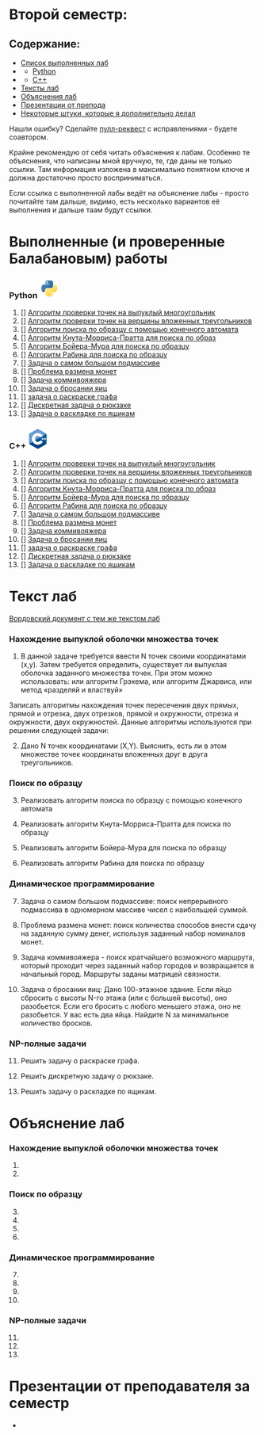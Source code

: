 # Второй семестр:

## Содержание:
- [Список выполненных лаб](#Labs-done)
- - [Python](#Labs-done-python)
- - [C++](#Labs-done-c++)
- [Тексты лаб](#Labs-text)
- [Объяснения лаб](#Explanation-labs)
- [Презентации от препода](#Presentations)
- [Некоторые штуки, которые я дополнительно делал](/markdown/extra_things.md)




Нашли ошибку? Сделайте [пулл-реквест](https://habr.com/ru/articles/125999/) с исправлениями - будете соавтором.

Крайне рекомендую от себя читать объяснения к лабам. Особенно те объяснения, что написаны мной вручную, те, где даны не только ссылки. Там информация изложена в максимально понятном ключе и должна достаточно просто восприниматься.
 
Если ссылка с выполненной лабы ведёт на объяснение лабы - просто почитайте там дальше, видимо, есть несколько вариантов её выполнения и дальше таам будут ссылки.


<a name="Labs-done">

# Выполненные (и проверенные Балабановым) работы
</a>
<a name="Labs-done-python">

### Python <img src="https://github.com/devicons/devicon/blob/master/icons/python/python-original.svg"  title="Python" alt="Python" width="40" height="40"/>&nbsp;
</a>

1. [] [Алгоритм проверки точек на выпуклый многоугольник](#lab-1-explanation)
2. [] [Алгоритм проверки точек на вершины вложенных треугольников]()
3. [] [Алгоритм поиска по образцу с помощью конечного автомата]()
4. [] [Алгоритм Кнута-Морриса-Пратта для поиска по образ]()
5. [] [Алгоритм Бойера-Мура для поиска по образцу]()
6. [] [Алгоритм Рабина для поиска по образцу]()
7. [] [Задача о самом большом подмассиве]()
8. [] [Проблема размена монет]()
9. [] [Задача коммивояжера]()
10. [] [Задача о бросании яиц]()
11. [] [задача о раскраске графа]()
12. [] [Дискретная задача о рюкзаке]()
13. [] [Задача о раскладке по ящикам]()


<a name="Labs-done-c++">

### C++ <img src="https://github.com/devicons/devicon/blob/master/icons/cplusplus/cplusplus-original.svg"  title="Python" alt="Python" width="40" height="40"/>&nbsp;
</a>

1. [] [Алгоритм проверки точек на выпуклый многоугольник](#lab-1-explanation)
2. [] [Алгоритм проверки точек на вершины вложенных треугольников]()
3. [] [Алгоритм поиска по образцу с помощью конечного автомата]()
4. [] [Алгоритм Кнута-Морриса-Пратта для поиска по образ]()
5. [] [Алгоритм Бойера-Мура для поиска по образцу]()
6. [] [Алгоритм Рабина для поиска по образцу]()
7. [] [Задача о самом большом подмассиве]()
8. [] [Проблема размена монет]()
9. [] [Задача коммивояжера]()
10. [] [Задача о бросании яиц]()
11. [] [задача о раскраске графа]()
12. [] [Дискретная задача о рюкзаке]()
13. [] [Задача о раскладке по ящикам]()





<a name="Labs-text">

# Текст лаб
</a>

[Вордовский документ с тем же текстом лаб](/docs/Zadania_2_semestr_2024-2025.docx)


### Нахождение выпуклой оболочки множества точек

1. В данной задаче требуется ввести N точек своими координатами (x,y). Затем требуется определить, существует ли выпуклая оболочка заданного множества точек. При этом можно использовать: или алгоритм Грэхема, или алгоритм Джарвиса, или метод «разделяй и властвуй»

Записать алгоритмы нахождения точек пересечения двух прямых, прямой и отрезка, двух отрезков, прямой и окружности, отрезка и окружности, двух окружностей. Данные алгоритмы используются при решении следующей задачи:

2.	Дано N точек координатами (X,Y). Выяснить, есть ли в этом множестве точек координаты вложенных друг в друга треугольников.


### Поиск по образцу

3.	Реализовать алгоритм поиска по образцу с помощью конечного автомата

4.	Реализовать алгоритм Кнута-Морриса-Пратта для поиска по образцу

5.	Реализовать алгоритм Бойера-Мура для поиска по образцу

6.	Реализовать алгоритм Рабина для поиска по образцу


### Динамическое программирование

7.	Задача о самом большом подмассиве: поиск непрерывного подмассива в одномерном массиве чисел с наибольшей суммой.

8.	Проблема размена монет: поиск количества способов внести сдачу на заданную сумму денег, используя заданный набор номиналов монет.

9.	Задача коммивояжера - поиск кратчайшего возможного маршрута, который проходит через заданный набор городов и возвращается в начальный город. Маршруты заданы матрицей связности.

10.	Задача о бросании яиц: Дано 100-этажное здание. Если яйцо сбросить с высоты N-го этажа (или с большей высоты), оно разобьется. Если его бросить с любого меньшего этажа, оно не разобьется. У вас есть два яйца. Найдите N за минимальное количество бросков.


### NP-полные задачи

11.	Решить задачу о раскраске графа.

12.	Решить дискретную задачу о рюкзаке.

13.	Решить задачу о раскладке по ящикам.





<a name="Explanation-labs">

# Объяснение лаб
</a>

### Нахождение выпуклой оболочки множества точек

1. 

2. 


### Поиск по образцу

3. 

4. 

5. 

6. 


### Динамическое программирование

7. 

8. 

9. 

10. 


### NP-полные задачи

11. 

12. 

13. 
 




<a name="Presentations">

# Презентации от преподавателя за семестр
</a>

- []()